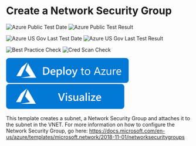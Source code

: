 # Create a Network Security Group

![Azure Public Test Date](https://azurequickstartsservice.blob.core.windows.net/badges/101-security-group-create/PublicLastTestDate.svg)
![Azure Public Test Result](https://azurequickstartsservice.blob.core.windows.net/badges/101-security-group-create/PublicDeployment.svg)

![Azure US Gov Last Test Date](https://azurequickstartsservice.blob.core.windows.net/badges/101-security-group-create/FairfaxLastTestDate.svg)
![Azure US Gov Last Test Result](https://azurequickstartsservice.blob.core.windows.net/badges/101-security-group-create/FairfaxDeployment.svg)

![Best Practice Check](https://azurequickstartsservice.blob.core.windows.net/badges/101-security-group-create/BestPracticeResult.svg)
![Cred Scan Check](https://azurequickstartsservice.blob.core.windows.net/badges/101-security-group-create/CredScanResult.svg)

[![Deploy To Azure](https://raw.githubusercontent.com/Azure/azure-quickstart-templates/master/1-CONTRIBUTION-GUIDE/images/deploytoazure.svg?sanitize=true)](https://portal.azure.com/#create/Microsoft.Template/uri/https%3A%2F%2Fraw.githubusercontent.com%2FAzure%2Fazure-quickstart-templates%2Fmaster%2F101-security-group-create%2Fazuredeploy.json)  [![Visualize](https://raw.githubusercontent.com/Azure/azure-quickstart-templates/master/1-CONTRIBUTION-GUIDE/images/visualizebutton.svg?sanitize=true)](http://armviz.io/#/?load=https%3A%2F%2Fraw.githubusercontent.com%2FAzure%2Fazure-quickstart-templates%2Fmaster%2F101-security-group-create%2Fazuredeploy.json)

This template creates a subnet, a Network Security Group and attaches it to the subnet in the VNET. For more information on how to configure the Network Security Group, go here: https://docs.microsoft.com/en-us/azure/templates/microsoft.network/2018-11-01/networksecuritygroups


